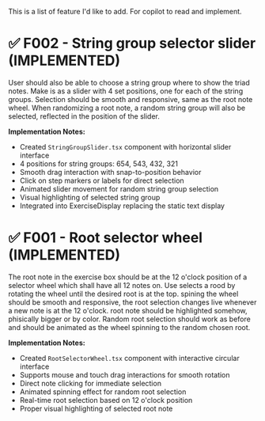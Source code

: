 This is a list of feature I'd like to add. For copilot to read and implement.

# ✅ F002 - String group selector slider (IMPLEMENTED)

User should also be able to choose a string group where to show the triad notes.
Make is as a slider with 4 set positions, one for each of the string groups. 
Selection should be smooth and responsive, same as the root note wheel.
When randomizing a root note, a random string group will also be selected, reflected in the position of the slider.

**Implementation Notes:**
- Created `StringGroupSlider.tsx` component with horizontal slider interface
- 4 positions for string groups: 654, 543, 432, 321
- Smooth drag interaction with snap-to-position behavior
- Click on step markers or labels for direct selection
- Animated slider movement for random string group selection
- Visual highlighting of selected string group
- Integrated into ExerciseDisplay replacing the static text display


# ✅ F001 - Root selector wheel (IMPLEMENTED)

The root note in the exercise box should be at the 12 o'clock position of a selector wheel which shall have all 12 notes on.
Use selects a rood by rotating the wheel until the desired root is at the top.
spining the wheel should be smooth and responsive, the root selection changes live whenever a new note is at the 12 o'clock.
root note should be highlighted somehow, phisically bigger or by color.
Random root selection should work as before and should be animated as the wheel spinning to the random chosen root.

**Implementation Notes:**
- Created `RootSelectorWheel.tsx` component with interactive circular interface
- Supports mouse and touch drag interactions for smooth rotation
- Direct note clicking for immediate selection
- Animated spinning effect for random root selection
- Real-time root selection based on 12 o'clock position
- Proper visual highlighting of selected root note


